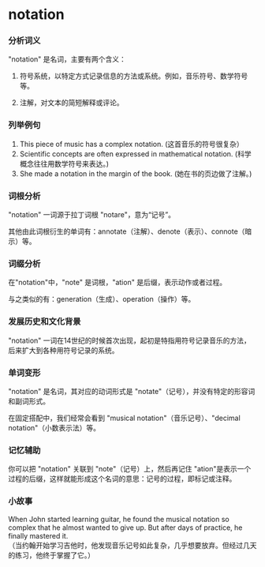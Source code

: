 # notation

### 分析词义

  

"notation" 是名词，主要有两个含义：

  

1.  符号系统，以特定方式记录信息的方法或系统。例如，音乐符号、数学符号等。
    
      
    
2.  注解，对文本的简短解释或评论。
    
      
    

  

### 列举例句

  

1.  This piece of music has a complex notation. (这首音乐的符号很复杂）
2.  Scientific concepts are often expressed in mathematical notation. (科学概念往往用数学符号来表达。)
3.  She made a notation in the margin of the book. (她在书的页边做了注解。)

  

### 词根分析

  

"notation" 一词源于拉丁词根 "notare"，意为“记号”。

  

其他由此词根衍生的单词有：annotate（注解）、denote（表示）、connote（暗示）等。

  

### 词缀分析

  

在"notation"中，"note" 是词根，"ation" 是后缀，表示动作或者过程。

  

与之类似的有：generation（生成）、operation（操作）等。

  

### 发展历史和文化背景

  

"notation" 一词在14世纪的时候首次出现，起初是特指用符号记录音乐的方法，后来扩大到各种用符号记录的系统。

  

### 单词变形

  

"notation" 是名词，其对应的动词形式是 "notate"（记号），并没有特定的形容词和副词形式。

  

在固定搭配中，我们经常会看到 "musical notation"（音乐记号）、"decimal notation"（小数表示法）等。

  

### 记忆辅助

  

你可以把 "notation" 关联到 "note"（记号）上，然后再记住 "ation"是表示一个过程的后缀，这样就能形成这个名词的意思：记号的过程，即标记或注释。

  

### 小故事

  

When John started learning guitar, he found the musical notation so complex that he almost wanted to give up. But after days of practice, he finally mastered it.  
（当约翰开始学习吉他时，他发现音乐记号如此复杂，几乎想要放弃。但经过几天的练习，他终于掌握了它。）
